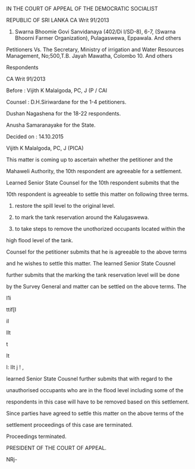 IN THE COURT OF APPEAL OF THE DEMOCRATIC SOCIALIST

REPUBLIC OF SRI LANKA CA Writ 91/2013

1. Swarna Bhoomie Govi Sanvidanaya (402/Di I/SD-8), 6-7, (Swarna Bhoorni Farmer Organization), Pulagaswewa, Eppawala. And others

Petitioners Vs. The Secretary, Ministry of irrigation and Water Resources Management, No;500,T.B. Jayah Mawatha, Colombo 10. And others

Respondents

CA Writ 91/2013

Before : Vijith K Malalgoda, PC, J (P / CAl

Counsel : D.H.Siriwardane for the 1-4 petitioners.

Dushan Nagashena for the 18-22 respondents.

Anusha Samaranayake for the State.

Decided on : 14.10.2015

Vijith K Malalgoda, PC, J (PICA)

This matter is coming up to ascertain whether the petitioner and the

Mahaweli Authority, the 10th respondent are agreeable for a settlement.

Learned Senior State Counsel for the 10th respondent submits that the

10th respondent is agreeable to settle this matter on following three terms.

1. restore the spill level to the original level.

2. to mark the tank reservation around the Kalugaswewa.

3. to take steps to remove the unothorized occupants located within the

high flood level of the tank.

Counsel for the petitioner submits that he is agreeable to the above terms

and he wishes to settle this matter. The learned Senior State Cousnel

further submits that the marking the tank reservation level will be done

by the Survey General and matter can be settled on the above terms. The

I1i

ttif[I

iI

lIt

t

It

l: IIt j ! ,

learned Senior State Cousnel further submits that with regard to the

unauthorised occupants who are in the flood level including some of the

respondents in this case will have to be removed based on this settlement.

Since parties have agreed to settle this matter on the above terms of the

settlement proceedings of this case are terminated.

Proceedings terminated.

PRESIDENT OF THE COURT OF APPEAL.

NRj-